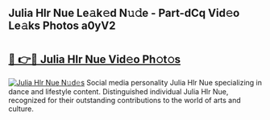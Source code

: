 ## Julia Hlr Nue Le𝚊k𝚎d N𝚞𝚍e - Part-dCq Vid𝚎o Le𝚊ks Photos a0yV2

# <h2><a href="http://fb0t8t.evod.top/?m=Julia+Hlr+Nue">🔗 👉🔴 Julia Hlr Nue Vid𝚎o Ph𝚘t𝚘s</a></h2>

[![Julia Hlr Nue N𝚞d𝚎s](https://i.imgur.com/8V9OHl7.gif)](http://fb0t8t.evod.top/?m=Julia+Hlr+Nue)
Social media personality Julia Hlr Nue specializing in dance and lifestyle content. Distinguished individual Julia Hlr Nue, recognized for their outstanding contributions to the world of arts and culture. 
